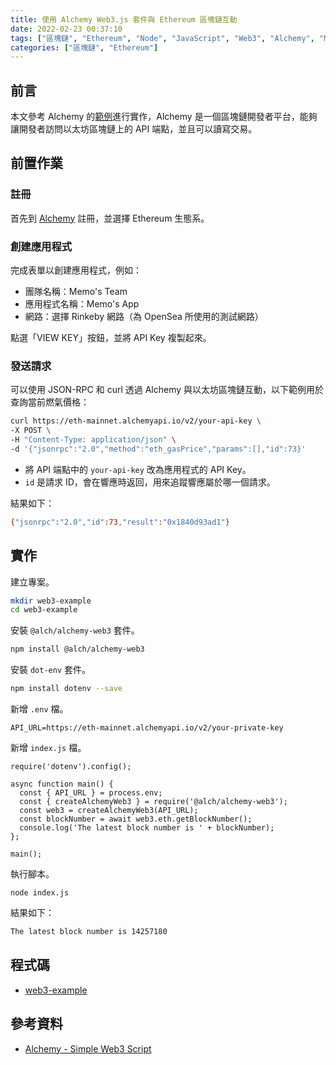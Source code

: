 ```yaml
---
title: 使用 Alchemy Web3.js 套件與 Ethereum 區塊鏈互動
date: 2022-02-23 00:37:10
tags: ["區塊鏈", "Ethereum", "Node", "JavaScript", "Web3", "Alchemy", "MetaMask"]
categories: ["區塊鏈", "Ethereum"]
---
```


## 前言

本文參考 Alchemy 的[範例](https://docs.alchemy.com/alchemy/)進行實作，Alchemy 是一個區塊鏈開發者平台，能夠讓開發者訪問以太坊區塊鏈上的 API 端點，並且可以讀寫交易。

## 前置作業

### 註冊

首先到 [Alchemy](https://dashboard.alchemyapi.io/signup/) 註冊，並選擇 Ethereum 生態系。

### 創建應用程式

完成表單以創建應用程式，例如：

- 團隊名稱：Memo's Team
- 應用程式名稱：Memo's App
- 網路：選擇 Rinkeby 網路（為 OpenSea 所使用的測試網路）

點選「VIEW KEY」按鈕，並將 API Key 複製起來。

### 發送請求

可以使用 JSON-RPC 和 curl 透過 Alchemy 與以太坊區塊鏈互動，以下範例用於查詢當前燃氣價格：

```BASH
curl https://eth-mainnet.alchemyapi.io/v2/your-api-key \
-X POST \
-H "Content-Type: application/json" \
-d '{"jsonrpc":"2.0","method":"eth_gasPrice","params":[],"id":73}'
```

- 將 API 端點中的 `your-api-key` 改為應用程式的 API Key。
- `id` 是請求 ID，會在響應時返回，用來追蹤響應屬於哪一個請求。

結果如下：

```BASH
{"jsonrpc":"2.0","id":73,"result":"0x1840d93ad1"}
```

## 實作

建立專案。

```BASH
mkdir web3-example
cd web3-example
```

安裝 `@alch/alchemy-web3` 套件。

```BASH
npm install @alch/alchemy-web3
```

安裝 `dot-env` 套件。

```BASH
npm install dotenv --save
```

新增 `.env` 檔。

```ENV
API_URL=https://eth-mainnet.alchemyapi.io/v2/your-private-key
```

新增 `index.js` 檔。

```JS
require('dotenv').config();

async function main() {
  const { API_URL } = process.env;
  const { createAlchemyWeb3 } = require('@alch/alchemy-web3');
  const web3 = createAlchemyWeb3(API_URL);
  const blockNumber = await web3.eth.getBlockNumber();
  console.log('The latest block number is ' + blockNumber);
};

main();
```

執行腳本。

```JS
node index.js
```

結果如下：

```BASH
The latest block number is 14257180
```

## 程式碼

- [web3-example](https://github.com/memochou1993/web3-example)

## 參考資料

- [Alchemy - Simple Web3 Script](https://docs.alchemy.com/alchemy/tutorials/simple-web3-script)
